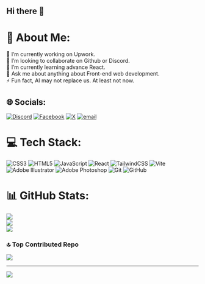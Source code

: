 ## Hi there 👋


# 💫 About Me:
🔭 I’m currently working on Upwork.<br>👯 I’m looking to collaborate on Github or Discord.<br>🌱 I’m currently learning advance React.<br>💬 Ask me about anything about Front-end web development.<br>⚡ Fun fact, AI may not replace us. At least not now.


## 🌐 Socials:
[![Discord](https://img.shields.io/badge/Discord-%237289DA.svg?logo=discord&logoColor=white)](https://discord.gg/https://discord.gg/yvDCUfzDPd) [![Facebook](https://img.shields.io/badge/Facebook-%231877F2.svg?logo=Facebook&logoColor=white)](https://facebook.com/m.h.a.RAFID) [![X](https://img.shields.io/badge/X-black.svg?logo=X&logoColor=white)](https://x.com/HasinRafid420) [![email](https://img.shields.io/badge/Email-D14836?logo=gmail&logoColor=white)](mailto:rafidrenson@gmail.com) 

# 💻 Tech Stack:
![CSS3](https://img.shields.io/badge/css3-%231572B6.svg?style=plastic&logo=css3&logoColor=white) ![HTML5](https://img.shields.io/badge/html5-%23E34F26.svg?style=plastic&logo=html5&logoColor=white) ![JavaScript](https://img.shields.io/badge/javascript-%23323330.svg?style=plastic&logo=javascript&logoColor=%23F7DF1E) ![React](https://img.shields.io/badge/react-%2320232a.svg?style=plastic&logo=react&logoColor=%2361DAFB) ![TailwindCSS](https://img.shields.io/badge/tailwindcss-%2338B2AC.svg?style=plastic&logo=tailwind-css&logoColor=white) ![Vite](https://img.shields.io/badge/vite-%23646CFF.svg?style=plastic&logo=vite&logoColor=white) ![Adobe Illustrator](https://img.shields.io/badge/adobe%20illustrator-%23FF9A00.svg?style=plastic&logo=adobe%20illustrator&logoColor=white) ![Adobe Photoshop](https://img.shields.io/badge/adobe%20photoshop-%2331A8FF.svg?style=plastic&logo=adobe%20photoshop&logoColor=white) ![Git](https://img.shields.io/badge/git-%23F05033.svg?style=plastic&logo=git&logoColor=white) ![GitHub](https://img.shields.io/badge/github-%23121011.svg?style=plastic&logo=github&logoColor=white)
# 📊 GitHub Stats:
![](https://github-readme-stats.vercel.app/api?username=HasinRafid&theme=dark&hide_border=false&include_all_commits=false&count_private=false)<br/>
![](https://nirzak-streak-stats.vercel.app/?user=HasinRafid&theme=dark&hide_border=false)<br/>
![](https://github-readme-stats.vercel.app/api/top-langs/?username=HasinRafid&theme=dark&hide_border=false&include_all_commits=false&count_private=false&layout=compact)

### 🔝 Top Contributed Repo
![](https://github-contributor-stats.vercel.app/api?username=HasinRafid&limit=5&theme=dark&combine_all_yearly_contributions=true)

---
[![](https://visitcount.itsvg.in/api?id=HasinRafid&icon=0&color=0)](https://visitcount.itsvg.in)

<!-- Proudly created with GPRM ( https://gprm.itsvg.in ) -->

